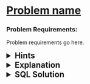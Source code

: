 # [Problem name](https://problem-link-on-leetcode.com)

### Problem Requirements:

Problem requirements go here.

<details>
<summary style="font-size:1.3rem;"> <strong>Hints</strong> </summary> 
<details>
      <summary>Hint#1-10</summary>
      <p>hint body goes here</p>
</details>
</details>
<details>
<summary style="font-size:1.3rem;"> <strong>Explanation</strong> </summary>
Explanation goes here.
</details>
<details>
<summary style="font-size:1.3rem"><strong> SQL Solution</strong> </summary>

```sql
select
(select distinct Salary
from Employee order by salary desc
limit 1 offset 1)
as SecondHighestSalary;
```

</details>
